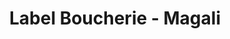 ---
title: "Label Boucherie - Magali"
url: /mandelieu-la-napoule/label-boucherie-magali/
shop: Metzgerei
---